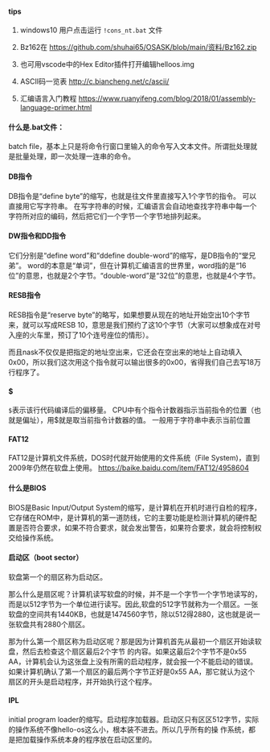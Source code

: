 #### tips

1. windows10 用户点击运行 `!cons_nt.bat` 文件

2. Bz162在 https://github.com/shuhai65/OSASK/blob/main/资料/Bz162.zip

3. 也可用vscode中的Hex Editor插件打开编辑helloos.img

4. ASCII码一览表 http://c.biancheng.net/c/ascii/

5. 汇编语言入门教程
https://www.ruanyifeng.com/blog/2018/01/assembly-language-primer.html

#### 什么是.bat文件：

batch file，基本上只是将命令行窗口里输入的命令写入文本文件。所谓批处理就是批量处理，即一次处理一连串的命令。

#### DB指令

DB指令是“define byte”的缩写，也就是往文件里直接写入1个字节的指令。
可以直接用它写字符串。
在写字符串的时候，汇编语言会自动地查找字符串中每一个字符所对应的编码，然后把它们一个字节一个字节地排列起来。

#### DW指令和DD指令
它们分别是“define word”和“ddefine double-word”的缩写，是DB指令的“堂兄弟”。
word的本意是“单词”，但在计算机汇编语言的世界里，word指的是“16位”的意思，也就是2个字节。“double-word”是“32位”的意思，也就是4个字节。


#### RESB指令

RESB指令是“reserve byte”的略写，如果想要从现在的地址开始空出10个字节来，就可以写成RESB 10，意思是我们预约了这10个字节（大家可以想象成在对号入座的火车里，预订了10个连号座位的情形）。

而且nask不仅仅是把指定的地址空出来，它还会在空出来的地址上自动填入0x00，所以我们这次用这个指令就可以输出很多的0x00，省得我们自己去写18万行程序了。

#### $

`$`表示该行代码编译后的偏移量。
CPU中有个指令计数器指示当前指令的位置（也就是偏址），用$就是取当前指令计数器的值。
一般用于字符串中表示当前位置


#### FAT12

FAT12是计算机文件系统，DOS时代就开始使用的文件系统（File System)，直到2009年仍然在软盘上使用。
https://baike.baidu.com/item/FAT12/4958604

#### 什么是BIOS

BIOS是Basic Input/Output System的缩写，是计算机在开机时进行自检的程序，它存储在ROM中，是计算机的第一道防线，它的主要功能是检测计算机的硬件配置是否符合要求，如果不符合要求，就会发出警告，如果符合要求，就会将控制权交给操作系统。

#### 启动区（boot sector）

软盘第一个的扇区称为启动区。

那么什么是扇区呢？计算机读写软盘的时候，并不是一个字节一个字节地读写的，而是以512字节为一个单位进行读写。因此,软盘的512字节就称为一个扇区。一张软盘的空间共有1440KB，也就是1474560字节，除以512得2880，这也就是说一张软盘共有2880个扇区。

那为什么第一个扇区称为启动区呢？那是因为计算机首先从最初一个扇区开始读软盘，然后去检查这个扇区最后2个字节
的内容。如果这最后2个字节不是0x55 AA，计算机会认为这张盘上没有所需的启动程序，就会报一个不能启动的错误。
如果计算机确认了第一个扇区的最后两个字节正好是0x55 AA，那它就认为这个扇区的开头是启动程序，并开始执行这个程序。


#### IPL

initial program loader的缩写。启动程序加载器。启动区只有区区512字节，实际的操作系统不像hello-os这么小，根本装不进去。所以几乎所有的操
作系统，都是把加载操作系统本身的程序放在启动区里的。